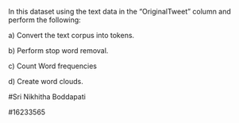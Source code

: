 

In this dataset using the text data in the “OriginalTweet” column and perform the following:

a) Convert the text corpus into tokens.

b) Perform stop word removal.

c) Count Word frequencies

d) Create word clouds.

#Sri Nikhitha Boddapati

#16233565
